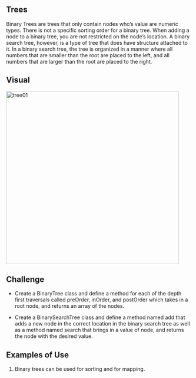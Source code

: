 ## Trees

Binary Trees are trees that only contain nodes who’s value are numeric types. There is not a specific sorting order for a binary tree. When adding a node to a binary tree, you are not restricted on the node’s location. A binary search tree, however, is a type of tree that does have structure attached to it. In a binary search tree, the tree is organized in a manner where all numbers that are smaller than the root are placed to the left, and all numbers that are larger than the root are placed to the right.

## Visual
<img width="469" alt="tree01" src="https://user-images.githubusercontent.com/25948479/47671891-d2d6a280-db6d-11e8-846d-ad3b0149cfd4.PNG">


## Challenge
* Create a BinaryTree class and define a method for each of the depth first traversals called preOrder, inOrder, and postOrder which takes in a root node, and returns an array of the nodes.

* Create a BinarySearchTree class and define a method named add that adds a new node in the correct location in the binary search tree as well as a method named search that brings in a value of node, and returns the node with the desired value.

## Examples of Use
1. Binary trees can be used for sorting and for mapping.
